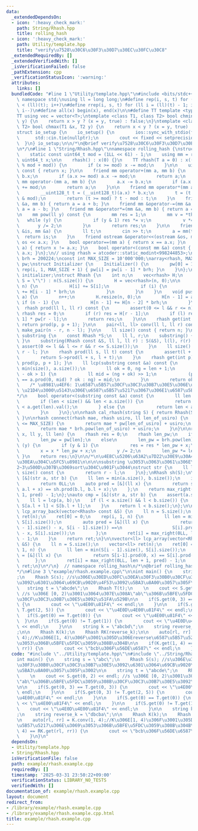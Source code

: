 ```yaml
---
data:
  _extendedDependsOn:
  - icon: ':heavy_check_mark:'
    path: String/Rhash.hpp
    title: rolling_hash
  - icon: ':heavy_check_mark:'
    path: Utility/template.hpp
    title: "verify\u7528\u30C6\u30F3\u30D7\u30EC\u30FC\u30C8"
  _extendedRequiredBy: []
  _extendedVerifiedWith: []
  _isVerificationFailed: false
  _pathExtension: cpp
  _verificationStatusIcon: ':warning:'
  attributes:
    links: []
  bundledCode: "#line 1 \"Utility/template.hpp\"\n#include <bits/stdc++.h>\nusing\
    \ namespace std;\nusing ll = long long;\n#define rep(i, s, t) for (ll i = s; i\
    \ < (ll)(t); i++)\n#define rrep(i, s, t) for (ll i = (ll)(t) - 1; i >= (ll)(s);\
    \ i--)\n#define all(x) begin(x), end(x)\n\n#define TT template <typename T>\n\
    TT using vec = vector<T>;\ntemplate <class T1, class T2> bool chmin(T1 &x, T2\
    \ y) {\n    return x > y ? (x = y, true) : false;\n}\ntemplate <class T1, class\
    \ T2> bool chmax(T1 &x, T2 y) {\n    return x < y ? (x = y, true) : false;\n}\n\
    struct io_setup {\n    io_setup() {\n        ios::sync_with_stdio(false);\n  \
    \      std::cin.tie(nullptr);\n        cout << fixed << setprecision(15);\n  \
    \  }\n} io_setup;\n\n/*\n@brief verify\u7528\u30C6\u30F3\u30D7\u30EC\u30FC\u30C8\
    \n*/\n#line 1 \"String/Rhash.hpp\"\nnamespace rolling_hash {\nstruct rhash {\n\
    \    static const uint64_t mod = (1LL << 61) - 1;\n    using mm = rhash;\n   \
    \ uint64_t x;\n\n    rhash() : x(0) {}\n    TT rhash(T a = 0) : x((__int128_t(a)\
    \ % mod + mod)) {\n        if (x >= mod) x -= mod;\n    }\n\n    uint64_t val()\
    \ const { return x; }\n\n    friend mm operator+(mm a, mm b) {\n        a.x +=\
    \ b.x;\n        if (a.x >= mod) a.x -= mod;\n        return a;\n    }\n    friend\
    \ mm operator-(mm a, mm b) {\n        a.x -= b.x;\n        if (a.x >= mod) a.x\
    \ += mod;\n        return a;\n    }\n\n    friend mm operator*(mm a, mm b) {\n\
    \        __uint128_t t = (__uint128_t)(a.x) * b.x;\n        t = (t >> 61) + (t\
    \ & mod);\n        return (t >= mod) ? t - mod : t;\n    }\n    friend mm &operator+=(mm\
    \ &a, mm b) { return a = a + b; }\n    friend mm &operator-=(mm &a, mm b) { return\
    \ a = a - b; }\n    friend mm &operator*=(mm &a, mm b) { return a = a * b; }\n\
    \n    mm pow(ll y) const {\n        mm res = 1;\n        mm v = *this;\n     \
    \   while (y) {\n            if (y & 1) res *= v;\n            v *= v;\n     \
    \       y /= 2;\n        }\n        return res;\n    }\n\n    friend istream &operator>>(istream\
    \ &is, mm &a) {\n        ll t;\n        cin >> t;\n        a = mm(t);\n      \
    \  return is;\n    }\n    friend ostream &operator<<(ostream &os, mm a) { return\
    \ os << a.x; }\n    bool operator==(mm a) { return x == a.x; }\n    bool operator!=(mm\
    \ a) { return x != a.x; }\n    bool operator<(const mm &a) const { return x <\
    \ a.x; }\n};\n// using rhash = atcoder::static_modint<998244853>;\nconst rhash\
    \ brh = 200224;\nconst int MAX_SIZE = 10'000'000;\narray<rhash, MAX_SIZE + 1>\
    \ pw;\nstruct Initializer {\n    Initializer() {\n        pw[0] = 1;\n       \
    \ rep(i, 1, MAX_SIZE + 1) { pw[i] = pw[i - 1] * brh; }\n    }\n};\n\nInitializer\
    \ initializer;\nstruct Rhash {\n    int n;\n    vec<rhash> H;\n    Rhash(string\
    \ S = \"\") : n(S.size()) {\n        H = vec<rhash>(n, 0);\n\n        rep(i, 0,\
    \ n) {\n            H[i] += S[i];\n            if (i) {\n                H[i]\
    \ += H[i - 1] * brh;\n            }\n        }\n    }\n    void push_back(char\
    \ a) {\n        n++;\n        H.resize(n, 0);\n        H[n - 1] = a;\n       \
    \ if (n - 1) {\n            H[n - 1] += H[n - 2] * brh;\n        }\n    }\n  \
    \  rhash prod(ll l, ll r) const {\n        assert(0 <= l && r <= n);\n       \
    \ rhash res = 0;\n        if (r) res = H[r - 1];\n        if (l) res -= H[l -\
    \ 1] * pw[r - l];\n        return res;\n    }\n\n    rhash get(int p) const {\
    \ return prod(p, p + 1); }\n\n    pair<ll, ll> conv(ll l, ll r) const { return\
    \ make_pair(n - r, n - l); }\n\n    ll size() const { return n; }\n};\n\nstruct\
    \ substring {\n    const Rhash *S;\n    ll l, r;\n    substring() { S = nullptr;\
    \ }\n    substring(Rhash const &S, ll l, ll r) : S(&S), l(l), r(r) {\n       \
    \ assert(0 <= l && l <= r && r <= S.size());\n    }\n    ll size() const { return\
    \ r - l; }\n    rhash prod(ll s, ll t) const {\n        assert(l + t <= r);\n\
    \        return S->prod(l + s, l + t);\n    }\n    rhash get(int p) const { return\
    \ prod(p, p + 1); }\n    ll lcp(substring const &a) const {\n        ll len =\
    \ min(size(), a.size());\n        ll ok = 0, ng = len + 1;\n        while (ng\
    \ - ok > 1) {\n            ll mid = (ng + ok) >> 1;\n            (prod(0, mid)\
    \ == a.prod(0, mid) ? ok : ng) = mid;\n        }\n        return ok;\n    }\n\
    \    /* \u8981\u4EF6: 1\u6587\u5B57\u30CF\u30C3\u30B7\u30E5\u306E\u5927\u5C0F\
    \ \u21D4\u3000\u5143\u306E\u6587\u5B57\u5217\u3067\u306E1\u6587\u5B57\u6BD4\u8F03\
    */\n    bool operator<(substring const &a) const {\n        ll len = lcp(a);\n\
    \        if (len < size() && len < a.size()) {\n            return get(len).val()\
    \ < a.get(len).val();\n        } else {\n            return len < a.size();\n\
    \        }\n    }\n};\n\nrhash cal_rhash(string S) { return Rhash(S).prod(0, S.size());\
    \ }\n\nrhash connect(rhash mae, rhash usiro, ll len_of_usiro) {\n    if (len_of_usiro\
    \ <= MAX_SIZE) {\n        return mae * pw[len_of_usiro] + usiro;\n    } else {\n\
    \        return mae * brh.pow(len_of_usiro) + usiro;\n    }\n}\n\nrhash rhash_pow(rhash\
    \ x, ll y, ll len) {\n    rhash res = 0;\n    rhash len_pw;\n    if (len <= MAX_SIZE)\n\
    \        len_pw = pw[len];\n    else\n        len_pw = brh.pow(len);\n\n    while\
    \ (y) {\n        if (y & 1) {\n            res = res * len_pw + x;\n        }\n\
    \        x = x * len_pw + x;\n        y /= 2;\n        len_pw *= len_pw;\n   \
    \ }\n    return res;\n}\n\n/*\n\u4E8C\u5206\u63A2\u7D22\u30E9\u30A4\u30D6\u30E9\
    \u30EA\u304C\u5FC5\u8981\n\n\n\nsubstring \u3053\u3063\u3061\u306E\u65B9\u304C\
    2~3\u500D\u307B\u3069sort\u304C\u901F\u3044\nstruct str {\n    ll l, r;\n    ll\
    \ size() const {\n        return r - l;\n    }\n};\nRhash sh(S);\n\nauto lcp =\
    \ [&](str a, str b) {\n    ll len = min(a.size(), b.size());\n    if (len == 0)\n\
    \        return 0LL;\n    auto pred = [&](ll x) {\n        return sh.prod(a.l,\
    \ a.l + x) == sh.prod(b.l, b.l + x);\n    };\n    return max_right(0LL, len +\
    \ 1, pred) - 1;\n};\nauto cmp = [&](str a, str b) {\n    assert(a.size() == b.size());\n\
    \    ll l = lcp(a, b);\n    if (l < a.size() && l < b.size()) {\n        return\
    \ S[a.l + l] < S[b.l + l];\n    }\n    return l < b.size();\n};\n\n\nvector<ll>\
    \ lcp_array_back(vector<Rhash> const &S) {\n    ll n = S.size();\n    vector<ll>\
    \ ret(n);\n    ret[0] = 0;\n    rep(i, 1, n) {\n        ll len = min(S[i - 1].size(),\
    \ S[i].size());\n        auto pred = [&](ll x) {\n            return S[i - 1].prod(S[i\
    \ - 1].size() - x, S[i - 1].size()) ==\n                   S[i].prod(S[i].size()\
    \ - x, S[i].size());\n        };\n        ret[i] = max_right(0LL, len + 1, pred)\
    \ - 1;\n    }\n    return ret;\n}\n\nvector<ll> lcp_array(vector<Rhash> const\
    \ &S) {\n    ll n = S.size();\n    vector<ll> ret(n);\n    ret[0] = 0;\n    rep(i,\
    \ 1, n) {\n        ll len = min(S[i - 1].size(), S[i].size());\n        auto pred\
    \ = [&](ll x) {\n            return S[i-1].prod(0, x) == S[i].prod(0, x);\n  \
    \      };\n        ret[i] = max_right(0LL, len + 1, pred) - 1;\n    }\n    return\
    \ ret;\n}\n*/\n}  // namespace rolling_hash\n/*\n@brief rolling_hash\n@docs doc/Rhash.md\n\
    */\n#line 3 \"example/rhash.example.cpp\"\n\nint main() {\n    string s = \"abc\"\
    ;\n    Rhash S(s); //s\u306E\u30ED\u30FC\u30EA\u30F3\u30B0\u30CF\u30C3\u30B7\u30E5\
    \u3092\u6301\u3064\u69CB\u9020\u4F53\u3092\u5BA3\u8A00\u3057\u305F\u3002\n\n \
    \   string t = \"abcde\";\n    Rhash T(t);\n    \n    cout << S.get(0, 2) << endl;\
    \ //s \u306E [0, 2)\u3001\u3064\u307E\u308A\"ab\"\u306B\u5BFE\u5FDC\u3059\u308B\
    \u30CF\u30C3\u30B7\u30E5\u3092\u51FA\u529B\n\n    if(S.get(0, 3) == T.get(0, 3))\
    \ {\n        cout << \"\u4E00\u81F4\" << endl;\n    }\n\n    if(S.get(0, 3) !=\
    \ T.get(2, 5)) {\n        cout << \"\u4E0D\u4E00\u81F4\" << endl;\n    }\n\n \
    \   if(S.get(0) == T.get(0)) {\n        cout << \"\u4E00\u81F4\" << endl;\n  \
    \  }\n\n    if(S.get(0) != T.get(1)) {\n        cout << \"\u4E0D\u4E00\u81F4\"\
    \ << endl;\n    }\n\n    string k = \"abcbd\";\n    string reverse_k = \"dbcba\"\
    ;\n\n    Rhash K(k);\n    Rhash RK(reverse_k);\n\n    auto[rl, rr] = K.conv(1,\
    \ 4);//K\u306E[1, 4)\u306F\u3001\u305D\u306Ereverse\u6587\u5B57\u5217\u306E\u3069\
    \u3053\u306B\u5BFE\u5FDC\u3059\u308B\u304B\n\n    if(K.get(1, 4) == RK.get(rl,\
    \ rr)) {\n        cout << \"bcb\u306F\u56DE\u6587\" << endl;\n    }\n}\n"
  code: "#include \"../Utility/template.hpp\"\n#include \"../String/Rhash.hpp\"\n\n\
    int main() {\n    string s = \"abc\";\n    Rhash S(s); //s\u306E\u30ED\u30FC\u30EA\
    \u30F3\u30B0\u30CF\u30C3\u30B7\u30E5\u3092\u6301\u3064\u69CB\u9020\u4F53\u3092\
    \u5BA3\u8A00\u3057\u305F\u3002\n\n    string t = \"abcde\";\n    Rhash T(t);\n\
    \    \n    cout << S.get(0, 2) << endl; //s \u306E [0, 2)\u3001\u3064\u307E\u308A\
    \"ab\"\u306B\u5BFE\u5FDC\u3059\u308B\u30CF\u30C3\u30B7\u30E5\u3092\u51FA\u529B\
    \n\n    if(S.get(0, 3) == T.get(0, 3)) {\n        cout << \"\u4E00\u81F4\" <<\
    \ endl;\n    }\n\n    if(S.get(0, 3) != T.get(2, 5)) {\n        cout << \"\u4E0D\
    \u4E00\u81F4\" << endl;\n    }\n\n    if(S.get(0) == T.get(0)) {\n        cout\
    \ << \"\u4E00\u81F4\" << endl;\n    }\n\n    if(S.get(0) != T.get(1)) {\n    \
    \    cout << \"\u4E0D\u4E00\u81F4\" << endl;\n    }\n\n    string k = \"abcbd\"\
    ;\n    string reverse_k = \"dbcba\";\n\n    Rhash K(k);\n    Rhash RK(reverse_k);\n\
    \n    auto[rl, rr] = K.conv(1, 4);//K\u306E[1, 4)\u306F\u3001\u305D\u306Ereverse\u6587\
    \u5B57\u5217\u306E\u3069\u3053\u306B\u5BFE\u5FDC\u3059\u308B\u304B\n\n    if(K.get(1,\
    \ 4) == RK.get(rl, rr)) {\n        cout << \"bcb\u306F\u56DE\u6587\" << endl;\n\
    \    }\n}\n"
  dependsOn:
  - Utility/template.hpp
  - String/Rhash.hpp
  isVerificationFile: false
  path: example/rhash.example.cpp
  requiredBy: []
  timestamp: '2025-03-31 23:50:22+09:00'
  verificationStatus: LIBRARY_NO_TESTS
  verifiedWith: []
documentation_of: example/rhash.example.cpp
layout: document
redirect_from:
- /library/example/rhash.example.cpp
- /library/example/rhash.example.cpp.html
title: example/rhash.example.cpp
---
```

